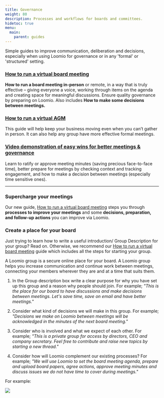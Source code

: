 ```yaml
---
title: Governance
weight: 80
description: Processes and workflows for boards and committees.
hidetoc: true
menu:
  main:
    parent: guides
---
```


Simple guides to improve communication, deliberation and decisions, especially when using Loomio for governance or in any 'formal' or 'structured' setting.

### [How to run a virtual board meeting](../virtual_board_meetings/)
**How to run a board meeting in-person** or remote, in a way that is truly effective – giving everyone a voice, working through items on the agenda and creating space for meaningful discussions. Ensure quality governance by preparing on Loomio. Also includes **How to make some decisions between meetings.**

### [How to run a virtual AGM](../virtual_agm)
This guide will help keep your business moving even when you can’t gather in person. It can also help any group have more effective formal meetings.

### [Video demonstration of easy wins for better meetings & governance](/en/overview-and-how-tos/#supercharge-your-meetings-simplify-work)
Learn to ratify or approve meeting minutes (saving precious face-to-face time), better prepare for meetings by checking context and tracking engagement, and how to make a decision between meetings (especially time sensitive ones).

---

### Supercharge your meetings

Our new guide, [How to run a virtual board meeting](../virtual_board_meetings/) steps you through **processes to improve your meetings** and some **decisions, preparation, and follow-up actions** you can improve via Loomio.

### Create a place for your board

Just trying to learn how to write a useful introduction/ Group Description for your group? Read on. Otherwise, we recommend our [How to run a virtual board meeting](../virtual_board_meetings/) guide which includes all the steps for starting your group.

A Loomio group is a secure online place for your board. A Loomio group helps you increase communication and continue work between meetings, connecting your members wherever they are and at a time that suits them.


1) In the Group description box write a clear purpose for why you have set up this group and a reason why people should join.
For example; *"This is the place for our board to have discussions and make decisions between meetings. Let's save time, save on email and have better meetings."*

2) Consider what kind of decisions we will make in this group.
For example; _"Decisions we make on Loomio between meetings will be acknowledged in the minutes of the next board meeting."_

3) Consider who is involved and what we expect of each other.
For example; _"This is a private group for access by directors, CEO and company secretary. Feel free to contribute and raise new topics by starting a new thread."_

4) Consider how will Loomio complement our existing processes?
For example; _"We will use Loomio to set the board meeting agenda, prepare and upload board papers, agree actions, approve meeting minutes and discuss issues we do not have time to cover during meetings."_

For example:

![](../gov_guide1.png)
